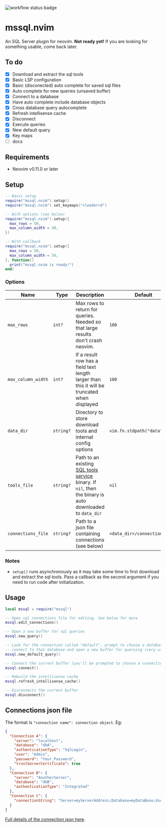 ![workflow status badge](https://github.com/Kurren123/mssql.nvim/actions/workflows/test.yml/badge.svg)

# mssql.nvim

An SQL Server plugin for neovim. **Not ready yet!** If you are looking for
something usable, come back later.

## To do

- [x] Download and extract the sql tools
- [x] Basic LSP configuration
- [x] Basic (disconected) auto complete for saved sql files
- [x] Auto complete for new queries (unsaved buffer)
- [x] Connect to a database
- [x] Have auto complete include database objects
- [x] Cross database query autocomplete
- [x] Refresh intellisense cache
- [x] Disconnect
- [x] Execute queries
- [x] New default query
- [x] Key maps
- [ ] docs

## Requirements

- Neovim v0.11.0 or later

## Setup

```lua
-- Basic setup
require("mssql.nvim").setup()
require("mssql.nvim").set_keymaps("<leader>d")

-- With options (see below)
require("mssql.nvim").setup({
  max_rows = 50,
  max_column_width = 50,
})

-- With callback
require("mssql.nvim").setup({
  max_rows = 50,
  max_column_width = 50,
}, function()
  print("mssql.nvim is ready!")
end)
```

### Options

| Name               | Type      | Description                                                                                                                                                       | Default                       |
| ------------------ | --------- | ----------------------------------------------------------------------------------------------------------------------------------------------------------------- | ----------------------------- |
| `max_rows`         | `int?`    | Max rows to return for queries. Needed so that large results don't crash neovim.                                                                                  | `100`                         |
| `max_column_width` | `int?`    | If a result row has a field text length larger than this it will be truncated when displayed                                                                      | `100`                         |
| `data_dir`         | `string?` | Directory to store download tools and internal config options                                                                                                     | `vim.fn.stdpath("data")`      |
| `tools_file`       | `string?` | Path to an existing [SQL tools service](https://github.com/microsoft/sqltoolsservice/releases) binary. If `nil`, then the binary is auto downloaded to `data_dir` | `nil`                         |
| `connections_file` | `string?` | Path to a json file containing connections (see below)                                                                                                            | `<data_dir>/connections.json` |

### Notes

- `setup()` runs asynchronously as it may take some time to first download and
  extract the sql tools. Pass a callback as the second argument if you need to
  run code after initialization.

## Usage

```lua
local mssql = require("mssql")

-- Open sql connections file for editing. See below for more
mssql.edit_connections()

-- Open a new buffer for sql queries
mssql.new_query()

-- Look for the connection called "default", prompt to choose a database in that server,
-- connect to that database and open a new buffer for querying (very useful!)
mssql.new_default_query()

-- Connect the current buffer (you'll be prompted to choose a connection)
mssql.connect()

-- Rebuild the intellisense cache
mssql.refresh_intellisense_cache()

-- Disconnects the current buffer
mssql.disconnect()
```

## Connections json file

The format is `"connection name": connection object`. Eg:

```json
{
  "Connection A": {
    "server": "localhost",
    "database": "dbA",
    "authenticationType": "SqlLogin",
    "user": "Admin",
    "password": "Your_Password",
    "trustServerCertificate": true
  },
  "Connection B": {
    "server": "AnotherServer",
    "database": "dbB",
    "authenticationType": "Integrated"
  },
  "Connection C": {
    "connectionString": "Server=myServerAddress;Database=myDataBase;User Id=myUsername;Password=myPassword;"
  }
}
```

[Full details of the connection json here](docs/Connections-Json.md).
